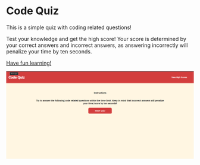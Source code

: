 # Code Quiz

This is a simple quiz with coding related questions!

Test your knowledge and get the high score! Your score is determined by your correct answers and incorrect answers, as answering incorrectly will penalize your time by ten seconds.

[Have fun learning!](https://ariellongoria.github.io/code-quiz/)

![](./Screenshot_2.png)
